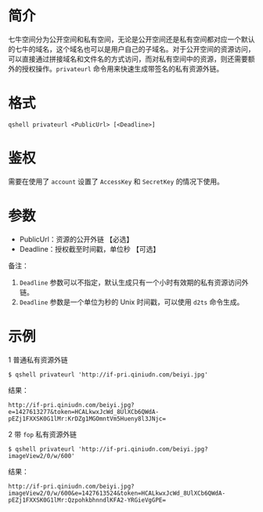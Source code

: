# 简介
七牛空间分为公开空间和私有空间，无论是公开空间还是私有空间都对应一个默认的七牛的域名，这个域名也可以是用户自己的子域名。对于公开空间的资源访问，可以直接通过拼接域名和文件名的方式访问，而对私有空间中的资源，则还需要额外的授权操作。`privateurl` 命令用来快速生成带签名的私有资源外链。 

# 格式
```
qshell privateurl <PublicUrl> [<Deadline>]
```

# 鉴权
需要在使用了 `account` 设置了 `AccessKey` 和 `SecretKey` 的情况下使用。

# 参数
- PublicUrl：资源的公开外链 【必选】
- Deadline：授权截至时间戳，单位秒 【可选】

备注：
1. `Deadline` 参数可以不指定，默认生成只有一个小时有效期的私有资源访问外链。
2. `Deadline` 参数是一个单位为秒的 Unix 时间戳，可以使用 `d2ts` 命令生成。

# 示例
1 普通私有资源外链
```
$ qshell privateurl 'http://if-pri.qiniudn.com/beiyi.jpg'
```
结果：
```
http://if-pri.qiniudn.com/beiyi.jpg?e=1427613277&token=HCALkwxJcWd_8UlXCb6QWdA-pEZj1FXXSK0G1lMr:KrDZg1MGOmntVm5Hueny8l3JNjc=
```

2 带 `fop` 私有资源外链
```
$ qshell privateurl 'http://if-pri.qiniudn.com/beiyi.jpg?imageView2/0/w/600'
```
结果：
```
http://if-pri.qiniudn.com/beiyi.jpg?imageView2/0/w/600&e=1427613524&token=HCALkwxJcWd_8UlXCb6QWdA-pEZj1FXXSK0G1lMr:QzpohkbhnndlKFA2-YRGieVgGPE=
```
